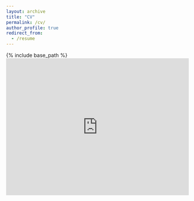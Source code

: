 ```yaml
---
layout: archive
title: "CV"
permalink: /cv/
author_profile: true
redirect_from:
  - /resume
---
```


{% include base_path %}
	<embed src="https://drive.google.com/viewerng/viewer?embedded=true&url=https://riensonck.github.io/files/cv_rien_sonck.pdf" width="500" height="375" type="application/pdf">


